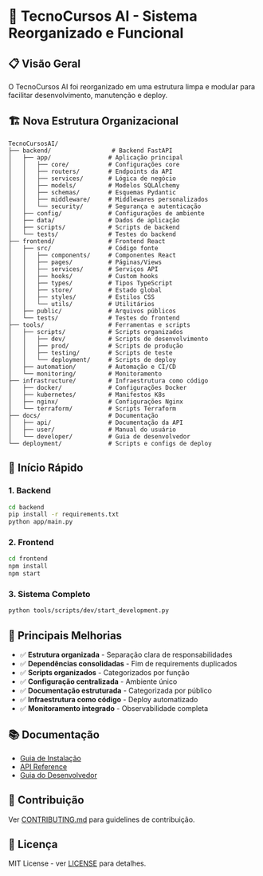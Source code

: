 # 🚀 TecnoCursos AI - Sistema Reorganizado e Funcional

## 📋 Visão Geral

O TecnoCursos AI foi reorganizado em uma estrutura limpa e modular para facilitar desenvolvimento, manutenção e deploy.

## 🏗️ Nova Estrutura Organizacional

```
TecnoCursosAI/
├── backend/                 # Backend FastAPI
│   ├── app/                # Aplicação principal
│   │   ├── core/           # Configurações core
│   │   ├── routers/        # Endpoints da API
│   │   ├── services/       # Lógica de negócio
│   │   ├── models/         # Modelos SQLAlchemy
│   │   ├── schemas/        # Esquemas Pydantic
│   │   ├── middleware/     # Middlewares personalizados
│   │   └── security/       # Segurança e autenticação
│   ├── config/             # Configurações de ambiente
│   ├── data/               # Dados de aplicação
│   ├── scripts/            # Scripts de backend
│   └── tests/              # Testes do backend
├── frontend/               # Frontend React
│   ├── src/                # Código fonte
│   │   ├── components/     # Componentes React
│   │   ├── pages/          # Páginas/Views
│   │   ├── services/       # Serviços API
│   │   ├── hooks/          # Custom hooks
│   │   ├── types/          # Tipos TypeScript
│   │   ├── store/          # Estado global
│   │   ├── styles/         # Estilos CSS
│   │   └── utils/          # Utilitários
│   ├── public/             # Arquivos públicos
│   └── tests/              # Testes do frontend
├── tools/                  # Ferramentas e scripts
│   ├── scripts/            # Scripts organizados
│   │   ├── dev/            # Scripts de desenvolvimento
│   │   ├── prod/           # Scripts de produção
│   │   ├── testing/        # Scripts de teste
│   │   └── deployment/     # Scripts de deploy
│   ├── automation/         # Automação e CI/CD
│   └── monitoring/         # Monitoramento
├── infrastructure/         # Infraestrutura como código
│   ├── docker/             # Configurações Docker
│   ├── kubernetes/         # Manifestos K8s
│   ├── nginx/              # Configurações Nginx
│   └── terraform/          # Scripts Terraform
├── docs/                   # Documentação
│   ├── api/                # Documentação da API
│   ├── user/               # Manual do usuário
│   └── developer/          # Guia de desenvolvedor
└── deployment/             # Scripts e configs de deploy
```

## 🚀 Início Rápido

### 1. Backend
```bash
cd backend
pip install -r requirements.txt
python app/main.py
```

### 2. Frontend
```bash
cd frontend
npm install
npm start
```

### 3. Sistema Completo
```bash
python tools/scripts/dev/start_development.py
```

## 🔧 Principais Melhorias

- ✅ **Estrutura organizada** - Separação clara de responsabilidades
- ✅ **Dependências consolidadas** - Fim de requirements duplicados
- ✅ **Scripts organizados** - Categorizados por função
- ✅ **Configuração centralizada** - Ambiente único
- ✅ **Documentação estruturada** - Categorizada por público
- ✅ **Infraestrutura como código** - Deploy automatizado
- ✅ **Monitoramento integrado** - Observabilidade completa

## 📚 Documentação

- [Guia de Instalação](docs/user/installation.md)
- [API Reference](docs/api/README.md)
- [Guia do Desenvolvedor](docs/developer/README.md)

## 🤝 Contribuição

Ver [CONTRIBUTING.md](docs/developer/CONTRIBUTING.md) para guidelines de contribuição.

## 📄 Licença

MIT License - ver [LICENSE](LICENSE) para detalhes. 